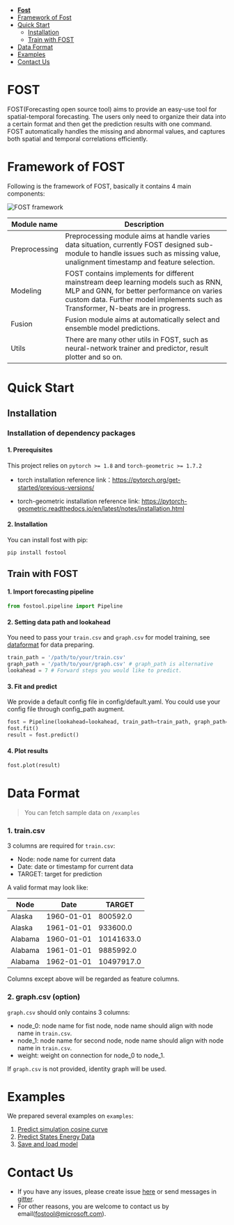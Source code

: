 <!-- [![Python Versions](https://img.shields.io/pypi/pyversions/fostool.svg?logo=python&logoColor=white)](https://test.pypi.org/project/fostool/0.2.3/#files)
[![Platform](https://img.shields.io/badge/platform-linux%20%7C%20windows%20%7C%20macos-lightgrey)](https://test.pypi.org/project/fostool/0.2.3/#files)
[![PypI Versions](https://img.shields.io/pypi/v/fostool)](https://pypi.org/project/fostool/#history)
[![Upload Python Package](https://github.com/microsoft/fost/workflows/Upload%20Python%20Package/badge.svg)](https://pypi.org/project/fostool/)
[![Github Actions Test Status](https://github.com/microsoft/fost/workflows/Test/badge.svg?branch=main)](https://github.com/microsoft/fost/actions)
[![Documentation Status](https://readthedocs.org/projects/fost/badge/?version=latest)](https://fost.readthedocs.io/en/latest/?badge=latest)
[![License](https://img.shields.io/pypi/l/fostool)](LICENSE)
[![Join the chat at https://gitter.im/Microsoft/fostool](https://badges.gitter.im/Microsoft/fostool.svg)](https://gitter.im/Microsoft/fostool?utm_source=badge&utm_medium=badge&utm_campaign=pr-badge&utm_content=badge) -->


- [**Fost**](#fost)
- [Framework of Fost](#framework-of-fost)
- [Quick Start](#quick-start)
  - [Installation](#installation)
  - [Train with FOST](#train-with-fost)
- [Data Format](#data-format)
- [Examples](#examples)
- [Contact Us](#contact-us)

# FOST

<!-- FOST is an easy-use forecasting tools aiming at spatial-temporal forecasting. -->
FOST(Forecasting open source tool) aims to provide an easy-use tool for spatial-temporal forecasting. The users only need to organize their data into a certain format and then get the prediction results with one command. FOST automatically handles the missing and abnormal values, and captures both spatial and temporal correlations efficiently.

# Framework of FOST

Following is the framework of FOST, basically it contains 4 main components:

![FOST framework](https://dsm01pap002files.storage.live.com/y4mqv6c15r0vEfpNGcpMnUa4sOxYZFDDBL6h47EdLlVuKZcGTUw8LKrseJnZ2Q8hlJK3VB0lj13TJmF5pvrC5LeiKHR4cfSIGJT3YmV2D_-O6HpG8VFVKM5Alx9hEhAvc0fOAXFkthsC5qAccx8_eJsoKj8eTHvAns0z72v811JOVbswqGLWOeGNyUIjgQiL52F?width=1050&height=268&cropmode=none)

| Module name   | Description                                                  |
| ------------- | ------------------------------------------------------------ |
| Preprocessing | Preprocessing module aims at handle varies data situation, currently FOST designed sub-module to handle issues such as missing value, unalignment timestamp and feature selection. |
| Modeling      | FOST contains implements for different mainstream deep learning models such as RNN, MLP and GNN, for better performance on varies custom data. Further model implements such as Transformer, N-beats are in progress. |
| Fusion        | Fusion module aims at automatically select and ensemble model predictions. |
| Utils         | There are many other utils in FOST, such as neural-network trainer and predictor, result plotter and so on. |

# Quick Start

## Installation

### Installation of dependency packages

#### 1. Prerequisites

This project relies on `pytorch >= 1.8` and `torch-geometric >= 1.7.2`

- torch installation reference link：https://pytorch.org/get-started/previous-versions/

- torch-geometric installation reference link: https://pytorch-geometric.readthedocs.io/en/latest/notes/installation.html

#### 2. Installation

You can install fost with pip:

```
pip install fostool
```

## Train with FOST

#### 1. Import forecasting pipeline

```python
from fostool.pipeline import Pipeline
```

#### 2. Setting data path and lookahead

You need to pass your `train.csv` and `graph.csv` for model training, see [dataformat](#data-format) for data preparing.

```python
train_path = '/path/to/your/train.csv'
graph_path = '/path/to/your/graph.csv' # graph_path is alternative
lookahead = 7 # Forward steps you would like to predict.
```

#### 3. Fit and predict

We provide a default config file in config/default.yaml. You could use your config file through config_path augment.

```python
fost = Pipeline(lookahead=lookahead, train_path=train_path, graph_path=graph_path)
fost.fit()
result = fost.predict()
```

#### 4. Plot results

```python
fost.plot(result)
```

# Data Format

> You can fetch sample data on `/examples`

### 1. train.csv

3 columns are required for `train.csv`:

+ Node: node name for current data
+ Date: date or timestamp for current data
+ TARGET: target for prediction

A valid format may look like:

| Node    | Date       | TARGET     |
| ------- | ---------- | ---------- |
| Alaska  | 1960-01-01 | 800592.0   |
| Alaska  | 1961-01-01 | 933600.0   |
| Alabama | 1960-01-01 | 10141633.0 |
| Alabama | 1961-01-01 | 9885992.0  |
| Alabama | 1962-01-01 | 10497917.0 |

Columns except above will be regarded as feature columns.

### 2. graph.csv (option)

`graph.csv` should only contains 3 columns:

+ node_0: node name for fist node, node name should align with node name in `train.csv`.
+ node_1: node name for second node, node name should align with node name in `train.csv`.
+ weight: weight on connection for node_0 to node_1.

If `graph.csv` is not provided, identity graph will be used.

# Examples
We prepared several examples on `examples`:

1. [Predict simulation cosine curve](https://github.com/microsoft/FOST/blob/main/examples/1.%20Cosine%20prediction.ipynb)
2. [Predict States Energy Data](https://github.com/microsoft/FOST/blob/main/examples/2.%20predict%20Energy.ipynb)
3. [Save and load model](https://github.com/microsoft/FOST/blob/main/examples/3.%20save%20and%20load.ipynb)

# Contact Us

- If you have any issues, please create issue [here](https://github.com/microsoft/fost/issues/new/choose) or send messages in [gitter](https://gitter.im/Microsoft/fost).
- For other reasons, you are welcome to contact us by email([fostool@microsoft.com](mailto:fostool@microsoft.com)).

